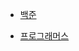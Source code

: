 - [백준](https://github.com/YUMIN113/algorithmStudy/tree/main/%EB%B0%B1%EC%A4%80)

- [프로그래머스](https://github.com/YUMIN113/algorithmStudy/tree/main/%ED%94%84%EB%A1%9C%EA%B7%B8%EB%9E%98%EB%A8%B8%EC%8A%A4)
